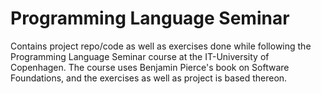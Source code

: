# Programming Language Seminar
Contains project repo/code as well as exercises done while following the Programming Language Seminar course at the IT-University of Copenhagen. The course uses Benjamin Pierce's book on Software Foundations, and the exercises as well as project is based thereon.
